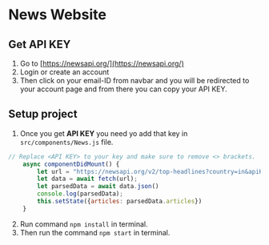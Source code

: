 # News Website

## Get API KEY

1. Go to [https://newsapi.org/](https://newsapi.org/)
2. Login or create an account
3. Then click on your email-ID from navbar and you will be redirected to your account page and from there you can copy your API KEY.

## Setup project

1. Once you get **API KEY** you need yo add that key in `src/components/News.js` file.

```javascript
// Replace <API KEY> to your key and make sure to remove <> brackets.
    async componentDidMount() {
        let url = "https://newsapi.org/v2/top-headlines?country=in&apiKey=009cfaf2883842f39cfa7616d807fc03&page=1";
        let data = await fetch(url);
        let parsedData = await data.json()
        console.log(parsedData);
        this.setState({articles: parsedData.articles})
    }
```

2. Run command `npm install` in terminal.
3. Then run the command `npm start` in terminal.
